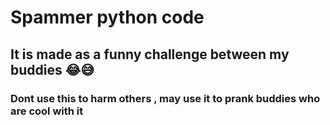 # Spammer python code 
## It is made as a funny challenge between my buddies 😂😅
### Dont use this to harm others , may use it to prank buddies who are cool with it 
